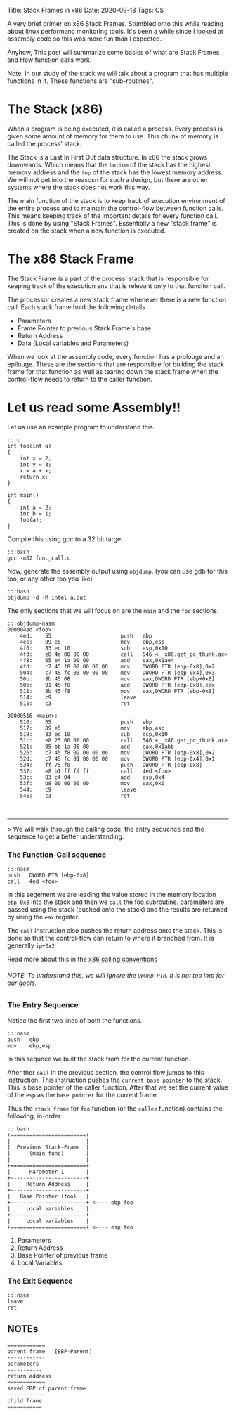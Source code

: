 Title: Stack Frames in x86
Date: 2020-09-13
Tags: CS


A very brief primer on x86 Stack Frames. Stumbled onto this while
reading about linux performanc monitoring tools. It's been a while
since I looked at assembly code so this was more fun than I expected.

Anyhow, This post will summarize some basics of what are Stack Frames
and How function calls work.

Note: In our study of the stack we will talk about a program that has multiple functions in it. These functions are "sub-routines".

# The Stack (x86)

When a program is being executed, it is called a process. Every
process is given some amount of memory for them to use. This chunk of
memory is called the process' stack.

The Stack is a Last In First Out data structure. In x86 the stack grows
downwards. Which means that the `bottom` of the stack has the highest
memory address and the `top` of the stack has the lowest memory
address. We will not get into the reasosn for such a design, but there
are other systems where the stack does not work this way.

The main function of the stack is to keep track of execution
environment of the entire process and to maintain the control-flow
between function calls. This means keeping track of the important
details for every function call. This is done by using "Stack
Frames". Essentially a new "stack frame" is created on the stack when
a new function is executed.


# The x86 Stack Frame

The Stack Frame is a part of the process' stack that is responsible
for keeping track of the execution env that is relevant only to that
funciton call. 

The processor creates a new stack frame whenever there is a new
function call. Each stack frame hold the following details
    
- Parameters
- Frame Pointer to previous Stack Frame's base 
- Return Address 
- Data (Local variables and Parameters)

When we look at the assembly code, every function has a prolouge and
an epilouge. These are the sections that are responsible for building
the stack frame for that function as well as tearing down the stack
frame when the control-flow needs to return to the caller function.

# Let us read some Assembly!! #

Let us use an example program to understand this.

    :::c
    int foo(int a)
    {
        int x = 2;
        int y = 3;
        x = a + x;
        return x;
    }

    int main()
    {
        int a = 2;
        int b = 1;
        foo(a);
    }


Compile this using gcc to a 32 bit target. 
    
    :::bash
    gcc -m32 func_call.c

Now, generate the assembly output using `objdump`. (you can use gdb for this too, or any other too you like)
    
    :::bash
    objdump -d -M intel a.out

The only sections that we will focus on are the `main` and the `foo` sections.

    :::objdump-nasm
    000004ed <foo>:
        4ed:	55                   	push   ebp
        4ee:	89 e5                	mov    ebp,esp
        4f0:	83 ec 10             	sub    esp,0x10
        4f3:	e8 4e 00 00 00       	call   546 <__x86.get_pc_thunk.ax>
        4f8:	05 e4 1a 00 00       	add    eax,0x1ae4
        4fd:	c7 45 f8 02 00 00 00 	mov    DWORD PTR [ebp-0x8],0x2
        504:	c7 45 fc 03 00 00 00 	mov    DWORD PTR [ebp-0x4],0x3
        50b:	8b 45 08             	mov    eax,DWORD PTR [ebp+0x8]
        50e:	01 45 f8             	add    DWORD PTR [ebp-0x8],eax
        511:	8b 45 f8             	mov    eax,DWORD PTR [ebp-0x8]
        514:	c9                   	leave  
        515:	c3                   	ret    

    00000516 <main>:
        516:	55                   	push   ebp
        517:	89 e5                	mov    ebp,esp
        519:	83 ec 10             	sub    esp,0x10
        51c:	e8 25 00 00 00       	call   546 <__x86.get_pc_thunk.ax>
        521:	05 bb 1a 00 00       	add    eax,0x1abb
        526:	c7 45 f8 02 00 00 00 	mov    DWORD PTR [ebp-0x8],0x2
        52d:	c7 45 fc 01 00 00 00 	mov    DWORD PTR [ebp-0x4],0x1
        534:	ff 75 f8             	push   DWORD PTR [ebp-0x8]
        537:	e8 b1 ff ff ff       	call   4ed <foo>
        53c:	83 c4 04             	add    esp,0x4
        53f:	b8 00 00 00 00       	mov    eax,0x0
        544:	c9                   	leave  
        545:	c3                   	ret    
        



<br>
<hr>
> We will walk through the calling  code, the entry sequence and the sequence to get a better understanding.


### The Function-Call sequence ###

    :::nasm
    push   DWORD PTR [ebp-0x8]
    call   4ed <foo>
    
In this segement we are leading the value stored in the memory
location `ebp-0x8` into the stack and then we `call` the foo
subroutine. parameters are passed using the stack (pushed onto the
stack) and the results are returned by using the `eax` register.

The `call` instruction also pushes the return address onto the
stack. This is done so that the control-flow can return to where it
branched from. It is generally `ip+0x2`

Read more about this in the [x86 calling conventions](https://en.wikipedia.org/wiki/X86_calling_conventions)

###### NOTE: To understand this, we will ignore the `DWORD PTR`. It is not too imp for our goals. ######

### The Entry Sequence ###

Notice the first two lines of both the functions.

    :::nasm
    push   ebp
    mov    ebp,esp

In this sequnce we built the stack from for the current function. 


After ther `call` in the previous section, the control flow jumps to
this instruction. This instruction pushes the `current base pointer`
to the stack. This is base pointer of the caller function. After that
we set the current value of the `esp` as the `base pointer` for the
current frame.

Thus the `stack frame` for `foo` function (or the `callee` function) contains the following, in-order.

    :::bash
    +========================+
    |                        |
    |  Previous Stack-Frame  |
    |      (main func)       |
    |                        |
    +========================+
    |      Parameter 1       |
    +------------------------+
    |     Return Address     |
    +------------------------+
    |   Base Pointer (foo)   |
    +------------------------+ <---- ebp foo
    |     Local variables    |
    +------------------------+
    |     Local variables    | 
    +========================+ <---- esp foo
    
1. Parameters
2. Return Address
3. Base Pointer of previous frame
4. Local Variables.

### The Exit Sequence ###

    :::nasm
    leave
    ret







## NOTEs

    ============
    parent frame   [EBP-Parent]
    ------------
    parameters
    -----------
    return address
    ============
    saved EBP of parent frame 
    ------------
    child frame
    ===========
